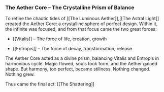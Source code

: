 ### **The Aether Core – The Crystalline Prism of Balance**

To refine the chaotic tides of [[The Luminous Aether]],[[The Astral Light]] created the Aether Core: a crystalline sphere of perfect design. Within it, the infinite was focused, and from that focus came the two great forces:

- [[Vitalis]] – The force of life, creation, growth
    
- [[Entropis]] – The force of decay, transformation, release
    

The Aether Core acted as a divine prism, balancing Vitalis and Entropis in harmonious cycle. Magic flowed, souls took form, and the Aether gained shape. But harmony, too perfect, became stillness. Nothing changed. Nothing grew.

Thus came the final act: [[The Shattering]]